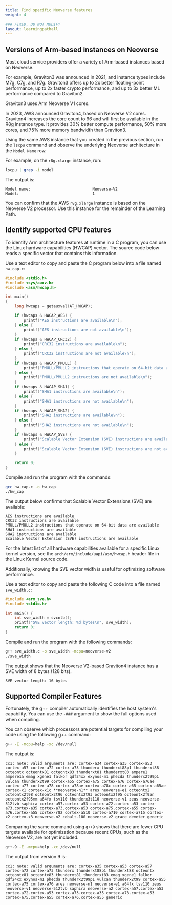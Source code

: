 ```yaml
---
title: Find specific Neoverse features
weight: 4

### FIXED, DO NOT MODIFY
layout: learningpathall
---
```


## Versions of Arm-based instances on Neoverse 

Most cloud service providers offer a variety of Arm-based instances based on Neoverse. 

For example, Graviton3 was announced in 2021, and instance types include M7g, C7g, and R7g. Graviton3 offers up to 2x better floating-point performance, up to 2x faster crypto performance, and up to 3x better ML performance compared to Graviton2. 

Graviton3 uses Arm Neoverse V1 cores. 

In 2023, AWS announced Graviton4, based on Neoverse V2 cores. Graviton4 increases the core count to 96 and will first be available in the R8g instance type. It provides 30% better compute performance, 50% more cores, and 75% more memory bandwidth than Graviton3.

Using the same AWS instance that you created in the previous section, run the `lscpu` command and observe the underlying Neoverse architecture in the `Model Name` row.

For example, on the `r8g.xlarge` instance, run:

```bash
lscpu | grep -i model
```

The output is:

```output
Model name:                           Neoverse-V2
Model:                                1
```

You can confirm that the AWS `r8g.xlarge` instance is based on the Neoverse V2 processor. Use this instance for the remainder of the Learning Path.

## Identify supported CPU features

To identify Arm architecture features at runtime in a C program, you can use the Linux hardware capabilities (HWCAP) vector. The source code below reads a specific vector that contains this information.

Use a text editor to copy and paste the C program below into a file named `hw_cap.c`:

```C
#include <stdio.h>
#include <sys/auxv.h>
#include <asm/hwcap.h>

int main()
{
    long hwcaps = getauxval(AT_HWCAP);

    if (hwcaps & HWCAP_AES) {
        printf("AES instructions are available\n");
    } else {
        printf("AES instructions are not available\n");
    }
    if (hwcaps & HWCAP_CRC32) {
        printf("CRC32 instructions are available\n");
    } else {
        printf("CRC32 instructions are not available\n");
    }
    if (hwcaps & HWCAP_PMULL) {
        printf("PMULL/PMULL2 instructions that operate on 64-bit data are available\n");
    } else {
        printf("PMULL/PMULL2 instructions are not available\n");
    }
    if (hwcaps & HWCAP_SHA1) {
        printf("SHA1 instructions are available\n");
    } else {
        printf("SHA1 instructions are not available\n");
    }
    if (hwcaps & HWCAP_SHA2) {
        printf("SHA2 instructions are available\n");
    } else {
        printf("SHA2 instructions are not available\n");
    }
    if (hwcaps & HWCAP_SVE) {
        printf("Scalable Vector Extension (SVE) instructions are available\n");
    } else {
        printf("Scalable Vector Extension (SVE) instructions are not available\n");
    }

    return 0;
}

```

Compile and run the program with the commands: 

```bash
gcc hw_cap.c -o hw_cap
./hw_cap
```

The output below confirms that Scalable Vector Extensions (SVE) are available:

```output
AES instructions are available
CRC32 instructions are available
PMULL/PMULL2 instructions that operate on 64-bit data are available
SHA1 instructions are available
SHA2 instructions are available
Scalable Vector Extension (SVE) instructions are available
```

For the latest list of all hardware capabilities available for a specific Linux kernel version, see the `arch/arm/include/uapi/asm/hwcap.h` header file in the Linux Kernel source code.

Additionally, knowing the SVE vector width is useful for optimizing software performance. 

Use a text editor to copy and paste the following C code into a file named `sve_width.c`:  

```C
#include <arm_sve.h>
#include <stdio.h>

int main() {
    int sve_width = svcntb();
    printf("SVE vector length: %d bytes\n", sve_width);
    return 0;
}
```

Compile and run the program with the following commands: 

```bash
g++ sve_width.c -o sve_width -mcpu=neoverse-v2
./sve_width
```

The output shows that the Neoverse V2-based Graviton4 instance has a SVE width of 8 bytes (128 bits).

```output
SVE vector length: 16 bytes
```

## Supported Compiler Features

Fortunately, the g++ compiler automatically identifies the host system's capability. You can use the `-###` argument to show the full options used when compiling. 

You can observe which processors are potential targets for compiling your code using the following g++ command:

```bash
g++ -E -mcpu=help -xc /dev/null
```

The output is:

```output
cc1: note: valid arguments are: cortex-a34 cortex-a35 cortex-a53 cortex-a57 cortex-a72 cortex-a73 thunderx thunderxt88p1 thunderxt88 octeontx octeontx81 octeontx83 thunderxt81 thunderxt83 ampere1 ampere1a emag xgene1 falkor qdf24xx exynos-m1 phecda thunderx2t99p1 vulcan thunderx2t99 cortex-a55 cortex-a75 cortex-a76 cortex-a76ae cortex-a77 cortex-a78 cortex-a78ae cortex-a78c cortex-a65 cortex-a65ae cortex-x1 cortex-x1c **neoverse-n1** ares neoverse-e1 octeontx2 octeontx2t98 octeontx2t96 octeontx2t93 octeontx2f95 octeontx2f95n octeontx2f95mm a64fx tsv110 thunderx3t110 neoverse-v1 zeus neoverse-512tvb saphira cortex-a57.cortex-a53 cortex-a72.cortex-a53 cortex-a73.cortex-a35 cortex-a73.cortex-a53 cortex-a75.cortex-a55 cortex-a76.cortex-a55 cortex-r82 cortex-a510 cortex-a710 cortex-a715 cortex-x2 cortex-x3 neoverse-n2 cobalt-100 neoverse-v2 grace demeter generic
```

Comparing the same command using `g++9` shows that there are fewer CPU targets available for  optimization because recent CPUs, such as the Neoverse V2, are not yet included. 

```bash
g++-9 -E -mcpu=help -xc /dev/null
```

The output from version 9 is:

```output
cc1: note: valid arguments are: cortex-a35 cortex-a53 cortex-a57 cortex-a72 cortex-a73 thunderx thunderxt88p1 thunderxt88 octeontx octeontx81 octeontx83 thunderxt81 thunderxt83 emag xgene1 falkor qdf24xx exynos-m1 phecda thunderx2t99p1 vulcan thunderx2t99 cortex-a55 cortex-a75 cortex-a76 ares neoverse-n1 neoverse-e1 a64fx tsv110 zeus neoverse-v1 neoverse-512tvb saphira neoverse-n2 cortex-a57.cortex-a53 cortex-a72.cortex-a53 cortex-a73.cortex-a35 cortex-a73.cortex-a53 cortex-a75.cortex-a55 cortex-a76.cortex-a55 generic
```
